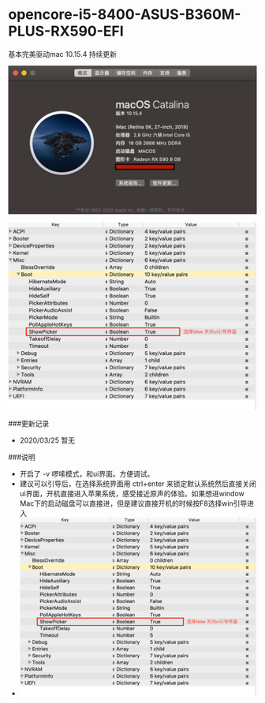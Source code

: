 # opencore-i5-8400-ASUS-B360M-PLUS-RX590-EFI
基本完美驱动mac 10.15.4 持续更新

![Image text](./pic1.png)


<img width="1200" src="./pic2.png"/>

###更新记录
- 2020/03/25 暂无  

###说明
- 开启了 -v 啰嗦模式，和ui界面。方便调试。  
- 建议可以引导后，在选择系统界面用 ctrl+enter 来锁定默认系统然后直接关闭ui界面，开机直接进入苹果系统，感受接近原声的体验。如果想进window Mac下的启动磁盘可以直接进，但是建议直接开机的时候按F8选择win引导进入  
- ![Image text](./pic2.png)
